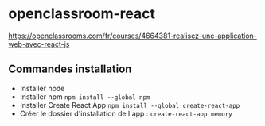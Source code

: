 # openclassroom-react
https://openclassrooms.com/fr/courses/4664381-realisez-une-application-web-avec-react-js


## Commandes installation
 - Installer node
 - Installer npm
 ```npm install --global npm```
 - Installer Create React App
 ```npm install --global create-react-app```
- Créer le dossier d'installation de l'app :
```create-react-app memory```


